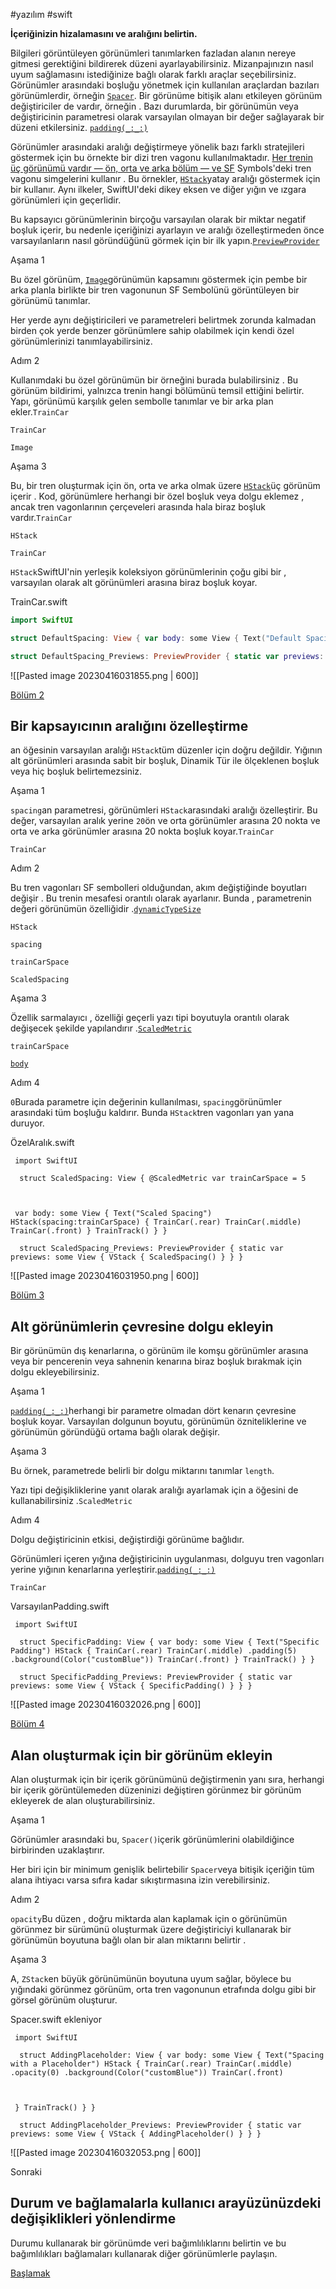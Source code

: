 #yazılım #swift 

**İçeriğinizin hizalamasını ve aralığını belirtin.**

Bilgileri görüntüleyen görünümleri tanımlarken fazladan alanın nereye gitmesi gerektiğini bildirerek düzeni ayarlayabilirsiniz. Mizanpajınızın nasıl uyum sağlamasını istediğinize bağlı olarak farklı araçlar seçebilirsiniz. Görünümler arasındaki boşluğu yönetmek için kullanılan araçlardan bazıları görünümlerdir, örneğin [`Spacer`](https://developer.apple.com/documentation/SwiftUI/Spacer). Bir görünüme bitişik alanı etkileyen görünüm değiştiriciler de vardır, örneğin . Bazı durumlarda, bir görünümün veya değiştiricinin parametresi olarak varsayılan olmayan bir değer sağlayarak bir düzeni etkilersiniz. [`padding(_:_:)`](https://developer.apple.com/documentation/SwiftUI/View/padding%28_:_:%29)

Görünümler arasındaki aralığı değiştirmeye yönelik bazı farklı stratejileri göstermek için bu örnekte bir dizi tren vagonu kullanılmaktadır. [Her trenin üç görünümü vardır — ön, orta ve arka bölüm — ve SF](https://developer.apple.com/design/resources/#sf-symbols) Symbols'deki tren vagonu simgelerini kullanır . Bu örnekler, [`HStack`](https://developer.apple.com/documentation/SwiftUI/HStack)yatay aralığı göstermek için bir kullanır. Aynı ilkeler, SwiftUI'deki dikey eksen ve diğer yığın ve ızgara görünümleri için geçerlidir.

Bu kapsayıcı görünümlerinin birçoğu varsayılan olarak bir miktar negatif boşluk içerir, bu nedenle içeriğinizi ayarlayın ve aralığı özelleştirmeden önce varsayılanların nasıl göründüğünü görmek için bir ilk yapın.[`PreviewProvider`](https://developer.apple.com/documentation/SwiftUI/PreviewProvider)

Aşama 1

Bu özel görünüm, [`Image`](https://developer.apple.com/documentation/SwiftUI/Image)görünümün kapsamını göstermek için pembe bir arka planla birlikte bir tren vagonunun SF Sembolünü görüntüleyen bir görünümü tanımlar.

Her yerde aynı değiştiricileri ve parametreleri belirtmek zorunda kalmadan birden çok yerde benzer görünümlere sahip olabilmek için kendi özel görünümlerinizi tanımlayabilirsiniz.

Adım 2

Kullanımdaki bu özel görünümün bir örneğini burada bulabilirsiniz . Bu görünüm bildirimi, yalnızca trenin hangi bölümünü temsil ettiğini belirtir. Yapı, görünümü karşılık gelen sembolle tanımlar ve bir arka plan ekler.`TrainCar`

`TrainCar`

`Image`

Aşama 3

Bu, bir tren oluşturmak için ön, orta ve arka olmak üzere [`HStack`](https://developer.apple.com/documentation/SwiftUI/HStack)üç görünüm içerir . Kod, görünümlere herhangi bir özel boşluk veya dolgu eklemez , ancak tren vagonlarının çerçeveleri arasında hala biraz boşluk vardır.`TrainCar`

`HStack`

`TrainCar`

`HStack`SwiftUI'nin yerleşik koleksiyon görünümlerinin çoğu gibi bir , varsayılan olarak alt görünümleri arasına biraz boşluk koyar.

TrainCar.swift

```swift
import SwiftUI 

struct DefaultSpacing: View { var body: some View { Text("Default Spacing") HStack { TrainCar(.rear) TrainCar(.middle) TrainCar(.front) } TrainTrack() } } 

struct DefaultSpacing_Previews: PreviewProvider { static var previews: some View { VStack { DefaultSpacing() } } }
```
![[Pasted image 20230416031855.png  | 600]]


[Bölüm 2](https://developer.apple.com/tutorials/swiftui-concepts/adjusting-the-space-between-views#Customize-a-containers-spacing)

## Bir kapsayıcının aralığını özelleştirme

an öğesinin varsayılan aralığı `HStack`tüm düzenler için doğru değildir. Yığının alt görünümleri arasında sabit bir boşluk, Dinamik Tür ile ölçeklenen boşluk veya hiç boşluk belirtemezsiniz.

Aşama 1

`spacing`an parametresi, görünümleri `HStack`arasındaki aralığı özelleştirir. Bu değer, varsayılan aralık yerine `20`ön ve orta görünümler arasına 20 nokta ve orta ve arka görünümler arasına 20 nokta boşluk koyar.`TrainCar`

`TrainCar`

Adım 2

Bu tren vagonları SF sembolleri olduğundan, akım değiştiğinde boyutları değişir . Bu trenin mesafesi orantılı olarak ayarlanır. Bunda , parametrenin değeri görünümün özelliğidir .[`dynamicTypeSize`](https://developer.apple.com/documentation/SwiftUI/EnvironmentValues/dynamicTypeSize)

`HStack`

`spacing`

`trainCarSpace`

`ScaledSpacing`

Aşama 3

Özellik sarmalayıcı , özelliği geçerli yazı tipi boyutuyla orantılı olarak değişecek şekilde yapılandırır .[`ScaledMetric`](https://developer.apple.com/documentation/SwiftUI/ScaledMetric)

`trainCarSpace`

[`body`](https://developer.apple.com/documentation/SwiftUI/Font/body)

Adım 4

`0`Burada parametre için değerinin kullanılması, `spacing`görünümler arasındaki tüm boşluğu kaldırır. Bunda `HStack`tren vagonları yan yana duruyor.

ÖzelAralık.swift

```
 import SwiftUI 

  struct ScaledSpacing: View { @ScaledMetric var trainCarSpace = 5 

 

 var body: some View { Text("Scaled Spacing") HStack(spacing:trainCarSpace) { TrainCar(.rear) TrainCar(.middle) TrainCar(.front) } TrainTrack() } } 

  struct ScaledSpacing_Previews: PreviewProvider { static var previews: some View { VStack { ScaledSpacing() } } }
```

![[Pasted image 20230416031950.png  | 600]]

[Bölüm 3](https://developer.apple.com/tutorials/swiftui-concepts/adjusting-the-space-between-views#Add-padding-around-subviews)

## Alt görünümlerin çevresine dolgu ekleyin

Bir görünümün dış kenarlarına, o görünüm ile komşu görünümler arasına veya bir pencerenin veya sahnenin kenarına biraz boşluk bırakmak için dolgu ekleyebilirsiniz.

Aşama 1

[`padding(_:_:)`](https://developer.apple.com/documentation/SwiftUI/View/padding%28_:_:%29)herhangi bir parametre olmadan dört kenarın çevresine boşluk koyar. Varsayılan dolgunun boyutu, görünümün özniteliklerine ve görünümün göründüğü ortama bağlı olarak değişir.

Aşama 3

Bu örnek, parametrede belirli bir dolgu miktarını tanımlar `length`.

Yazı tipi değişikliklerine yanıt olarak aralığı ayarlamak için a öğesini de kullanabilirsiniz .`ScaledMetric`

Adım 4

Dolgu değiştiricinin etkisi, değiştirdiği görünüme bağlıdır.

Görünümleri içeren yığına değiştiricinin uygulanması, dolguyu tren vagonları yerine yığının kenarlarına yerleştirir.[`padding(_:_:)`](https://developer.apple.com/documentation/SwiftUI/View/padding%28_:_:%29)

`TrainCar`

VarsayılanPadding.swift

```
 import SwiftUI 

  struct SpecificPadding: View { var body: some View { Text("Specific Padding") HStack { TrainCar(.rear) TrainCar(.middle) .padding(5) .background(Color("customBlue")) TrainCar(.front) } TrainTrack() } } 

  struct SpecificPadding_Previews: PreviewProvider { static var previews: some View { VStack { SpecificPadding() } } }
```

![[Pasted image 20230416032026.png  | 600]]

[Bölüm 4](https://developer.apple.com/tutorials/swiftui-concepts/adjusting-the-space-between-views#Add-a-view-to-create-space)

## Alan oluşturmak için bir görünüm ekleyin

Alan oluşturmak için bir içerik görünümünü değiştirmenin yanı sıra, herhangi bir içerik görüntülemeden düzeninizi değiştiren görünmez bir görünüm ekleyerek de alan oluşturabilirsiniz.

Aşama 1

Görünümler arasındaki bu, `Spacer()`içerik görünümlerini olabildiğince birbirinden uzaklaştırır.

Her biri için bir minimum genişlik belirtebilir `Spacer`veya bitişik içeriğin tüm alana ihtiyacı varsa sıfıra kadar sıkıştırmasına izin verebilirsiniz.

Adım 2

`opacity`Bu düzen , doğru miktarda alan kaplamak için o görünümün görünmez bir sürümünü oluşturmak üzere değiştiriciyi kullanarak bir görünümün boyutuna bağlı olan bir alan miktarını belirtir .

Aşama 3

A, `ZStack`en büyük görünümünün boyutuna uyum sağlar, böylece bu yığındaki görünmez görünüm, orta tren vagonunun etrafında dolgu gibi bir görsel görünüm oluşturur.

Spacer.swift ekleniyor

```
 import SwiftUI 

  struct AddingPlaceholder: View { var body: some View { Text("Spacing with a Placeholder") HStack { TrainCar(.rear) TrainCar(.middle) .opacity(0) .background(Color("customBlue")) TrainCar(.front) 

 

 } TrainTrack() } } 

  struct AddingPlaceholder_Previews: PreviewProvider { static var previews: some View { VStack { AddingPlaceholder() } } }
```

![[Pasted image 20230416032053.png | 600]]

Sonraki

## Durum ve bağlamalarla kullanıcı arayüzünüzdeki değişiklikleri yönlendirme

Durumu kullanarak bir görünümde veri bağımlılıklarını belirtin ve bu bağımlılıkları bağlamaları kullanarak diğer görünümlerle paylaşın.

[Başlamak](https://developer.apple.com/tutorials/swiftui-concepts/driving-changes-in-your-ui-with-state-and-bindings)